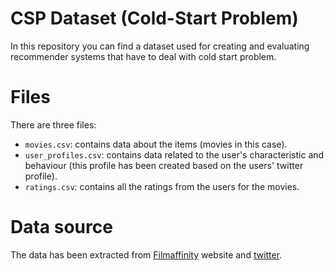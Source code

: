 # CSP Dataset (Cold-Start Problem)

In this repository you can find a dataset used for creating and evaluating recommender systems that have to deal with cold start problem.

# Files

There are three files:

* `movies.csv`: contains data about the items (movies in this case).
* `user_profiles.csv`: contains data related to the user's characteristic and behaviour (this profile has been created based on the users' twitter profile).
* `ratings.csv`: contains all the ratings from the users for the movies.

# Data source
The data has been extracted from [Filmaffinity](https://www.filmaffinity.com/es/main.html) website and [twitter](https://twitter.com).
